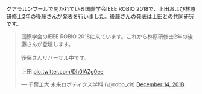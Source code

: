 クアラルンプールで開かれている国際学会IEEE ROBIO 2018で、上田および林原研修士2年の後藤さんが発表を行いました。後藤さんの発表は上田との共同研究です。

<blockquote class="twitter-tweet" data-partner="tweetdeck"><p lang="ja" dir="ltr">国際学会のIEEE ROBIO 2018に来ています。これから林原研修士2年の後藤さんが登壇します。<br><br>後藤さんリハーサル中です。<br><br>上田 <a href="https://t.co/Dh0lAZg0ee">pic.twitter.com/Dh0lAZg0ee</a></p>&mdash; 千葉工大 未来ロボティクス学科 (\@robo_cit) <a href="https://twitter.com/robo_cit/status/1073404506958774272?ref_src=twsrc%5Etfw">December 14, 2018</a></blockquote>
<script async src="https://platform.twitter.com/widgets.js" charset="utf-8"></script>

